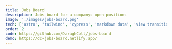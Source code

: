 ```yaml
---
title: Jobs Board
description: Jobs board for a companys open positions
image: './images/jobs-board.png'
tech: ['astro', 'tailwind', 'cypress', 'markdown data', 'view transitions API']
order: 2
code: https://github.com/DaraghColl/jobs-board
demo: https://dc-jobs-board.netlify.app/
---
```

